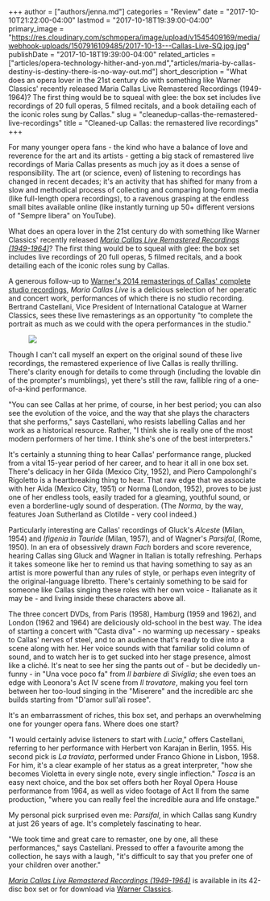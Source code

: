 +++
author = ["authors/jenna.md"]
categories = "Review"
date = "2017-10-10T21:22:00-04:00"
lastmod = "2017-10-18T19:39:00-04:00"
primary_image = "https://res.cloudinary.com/schmopera/image/upload/v1545409169/media/webhook-uploads/1507916109485/2017-10-13---Callas-Live-SQ.jpg.jpg"
publishDate = "2017-10-18T19:39:00-04:00"
related_articles = ["articles/opera-technology-hither-and-yon.md","articles/maria-by-callas-destiny-is-destiny-there-is-no-way-out.md"]
short_description = "What does an opera lover in the 21st century do with something like Warner Classics&#039; recently released Maria Callas Live Remastered Recordings (1949-1964)? The first thing would be to squeal with glee: the box set includes live recordings of 20 full operas, 5 filmed recitals, and a book detailing each of the iconic roles sung by Callas."
slug = "cleanedup-callas-the-remastered-live-recordings"
title = "Cleaned-up Callas: the remastered live recordings"
+++

For many younger opera fans - the kind who have a balance of love and reverence for the art and its artists - getting a big stack of remastered live recordings of Maria Callas presents as much joy as it does a sense of responsibility. The art (or science, even) of listening to recordings has changed in recent decades; it's an activity that has shifted for many from a slow and methodical process of collecting and comparing long-form media (like full-length opera recordings), to a ravenous grasping at the endless small bites available online (like instantly turning up 50+ different versions of "Sempre libera" on YouTube).

What does an opera lover in the 21st century do with something like Warner Classics' recently released [*Maria Callas Live Remastered Recordings (1949-1964)*](https://www.maria-callas.com/)? The first thing would be to squeal with glee: the box set includes live recordings of 20 full operas, 5 filmed recitals, and a book detailing each of the iconic roles sung by Callas. 

A generous follow-up to [Warner's 2014 remasterings of Callas' complete studio recordings](http://www.warnerclassics.com/release/4603771,0825646339914/maria-callas-remastered-maria-callas-complete-remastered-edition), *Maria Callas Live* is a delicious selection of her operatic and concert work, performances of which there is no studio recording. Bertrand Castellani, Vice President of International Catalogue at Warner Classics, sees these live remasterings as an opportunity "to complete the portrait as much as we could with the opera performances in the studio."

<figure data-type="image">

![](https://res.cloudinary.com/schmopera/image/upload/v1545409169/media/webhook-uploads/1508369950454/2017-10-17---Callas3D-narrow.jpg.jpg)
</figure>

Though I can't call myself an expert on the original sound of these live recordings, the remastered experience of live Callas is really thrilling. There's clarity enough for details to come through (including the lovable din of the prompter's mumblings), yet there's still the raw, fallible ring of a one-of-a-kind performance.

"You can see Callas at her prime, of course, in her best period; you can also see the evolution of the voice, and the way that she plays the characters that she performs," says Castellani, who resists labelling Callas and her work as a historical resource. Rather, "I think she is really one of the most modern performers of her time. I think she's one of the best interpreters."

It's certainly a stunning thing to hear Callas' performance range, plucked from a vital 15-year period of her career, and to hear it all in one box set. There's delicacy in her Gilda (Mexico City, 1952), and Piero Campolonghi's Rigoletto is a heartbreaking thing to hear. That raw edge that we associate with her Aida (Mexico City, 1951) or Norma (London, 1952), proves to be just one of her endless tools, easily traded for a gleaming, youthful sound, or even a borderline-ugly sound of desperation. (The *Norma*, by the way, features Joan Sutherland as Clotilde - very cool indeed.)

Particularly interesting are Callas' recordings of Gluck's *Alceste* (Milan, 1954) and *Ifigenia in Tauride* (Milan, 1957), and of Wagner's *Parsifal*, (Rome, 1950). In an era of obsessively drawn *Fach* borders and score reverence, hearing Callas sing Gluck and Wagner in Italian is totally refreshing. Perhaps it takes someone like her to remind us that having something to say as an artist is more powerful than any rules of style, or perhaps even integrity of the original-language libretto. There's certainly something to be said for someone like Callas singing these roles with her own voice - Italianate as it may be - and living inside these characters above all.

The three concert DVDs, from Paris (1958), Hamburg (1959 and 1962), and London (1962 and 1964) are deliciously old-school in the best way. The idea of starting a concert with "Casta diva" - no warming up necessary - speaks to Callas' nerves of steel, and to an audience that's ready to dive into a scene along with her. Her voice sounds with that familiar solid column of sound, and to watch her is to get sucked into her stage presence, almost like a cliché. It's neat to see her sing the pants out of - but be decidedly un-funny - in "Una voce poco fa" from *Il barbiere di Siviglia*; she even toes an edge with Leonora's Act IV scene from *Il trovatore*, making you feel torn between her too-loud singing in the "Miserere" and the incredible arc she builds starting from "D'amor sull'ali rosee".

It's an embarrassment of riches, this box set, and perhaps an overwhelming one for younger opera fans. Where does one start? 

"I would certainly advise listeners to start with *Lucia*," offers Castellani, referring to her performance with Herbert von Karajan in Berlin, 1955. His second pick is *La traviata*, performed under Franco Ghione in Lisbon, 1958. For him, it's a clear example of her status as a great interpreter, "how she becomes Violetta in every single note, every single inflection." *Tosca* is an easy next choice, and the box set offers both her Royal Opera House performance from 1964, as well as video footage of Act II from the same production, "where you can really feel the incredible aura and life onstage."

My personal pick surprised even me: *Parsifal*, in which Callas sang Kundry at just 26 years of age. It's completely fascinating to hear.

"We took time and great care to remaster, one by one, all these performances," says Castellani. Pressed to offer a favourite among the collection, he says with a laugh, "it's difficult to say that you prefer one of your children over another."

[*Maria Callas Live Remastered Recordings (1949-1964)*](http://www.warnerclassics.com/release/333,0190295844707/maria-callas-maria-callas-live-remastered-recordings-1949-1964) is available in its 42-disc box set or for download via [Warner Classics](http://www.warnerclassics.com/release/333,0190295844707/maria-callas-maria-callas-live-remastered-recordings-1949-1964).


